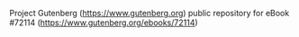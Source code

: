 Project Gutenberg (https://www.gutenberg.org) public repository
for eBook #72114 (https://www.gutenberg.org/ebooks/72114)

